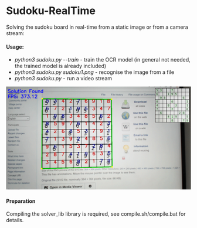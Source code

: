 # Sudoku-RealTime

Solving the sudoku board in real-time from a static image or from a camera stream:

#### Usage:

- _python3 sudoku.py --train_  - train the OCR model (in general not needed, the trained model is already included)
- _python3 sudoku.py sudoku1.png_  - recognise the image from a file
- _python3 sudoku.py_  - run a video stream

![Screenshot](result_example.png)

#### Preparation

Compiling the solver_lib library is required, see compile.sh/compile.bat for details.